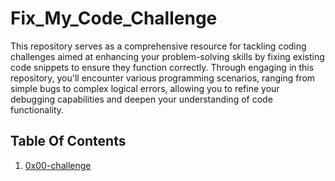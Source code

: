 # Fix_My_Code_Challenge

This repository serves as a comprehensive resource for tackling coding challenges aimed at enhancing your problem-solving skills by fixing existing code snippets to ensure they function correctly. Through engaging in this repository, you'll encounter various programming scenarios, ranging from simple bugs to complex logical errors, allowing you to refine your debugging capabilities and deepen your understanding of code functionality.

## Table Of Contents
1. [0x00-challenge](#0x00-challenge)
